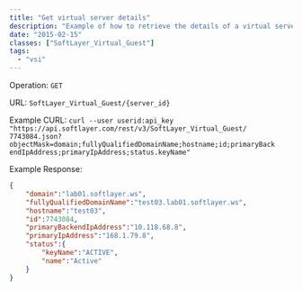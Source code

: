 ```yaml
---
title: "Get virtual server details"
description: "Example of how to retrieve the details of a virtual server through a GET API operation. The list of fields returned can be customized by adding or removing fields from the objectMask"
date: "2015-02-15"
classes: ["SoftLayer_Virtual_Guest"]
tags:
  - "vsi"
---
```


Operation: `GET`

URL: `SoftLayer_Virtual_Guest/{server_id}`

Example CURL: `curl --user userid:api_key
"https://api.softlayer.com/rest/v3/SoftLayer_Virtual_Guest/
7743084.json?objectMask=domain;fullyQualifiedDomainName;hostname;id;primaryBack
endIpAddress;primaryIpAddress;status.keyName"`


Example Response:
```json
{
    "domain":"lab01.softlayer.ws",
    "fullyQualifiedDomainName":"test03.lab01.softlayer.ws",
    "hostname":"test03",
    "id":7743084,
    "primaryBackendIpAddress":"10.118.68.8",
    "primaryIpAddress":"168.1.79.8",
    "status":{
        "keyName":"ACTIVE",
        "name":"Active"
    }
}
```
